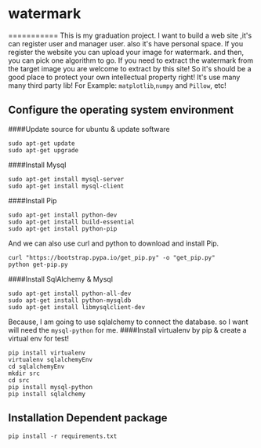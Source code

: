 # watermark
===========
This is my graduation project. I want to build a web site ,it's can register user and manager user. 
also it's have personal space. If you register the website you can upload your image for watermark.
and then, you can pick one algorithm to go. If you need to extract the watermark from the target 
image you are welcome to extract by this site! So it's should be a good place to protect your own
intellectual property right! It's use many many third party lib! For Example: `matplotlib`,`numpy`
and `Pillow`, etc!

Configure the operating system environment
------------------------------------------

####Update source for ubuntu & update software
```shell
sudo apt-get update
sudo apt-get upgrade
```
####Install Mysql
```shell
sudo apt-get install mysql-server
sudo apt-get install mysql-client
```
####Install Pip
```shell
sudo apt-get install python-dev
sudo apt-get install build-essential
sudo apt-get install python-pip
```
And we can also use curl and python to download and install Pip.
```shell
curl "https://bootstrap.pypa.io/get_pip.py" -o "get_pip.py"
python get-pip.py
```
####Install SqlAlchemy & Mysql
```shell
sudo apt-get install python-all-dev
sudo apt-get install python-mysqldb
sudo apt-get install libmysqlclient-dev
```
Because, I am going to use sqlalchemy to connect the database. so 
I want will need the `mysql-python` for me.
####Install virtualenv by pip & create a virtual env for test!
```
pip install virtualenv
virtualenv sqlalchemyEnv
cd sqlalchemyEnv
mkdir src
cd src
pip install mysql-python
pip install sqlalchemy
```

Installation Dependent package
------------------------------
    pip install -r requirements.txt


